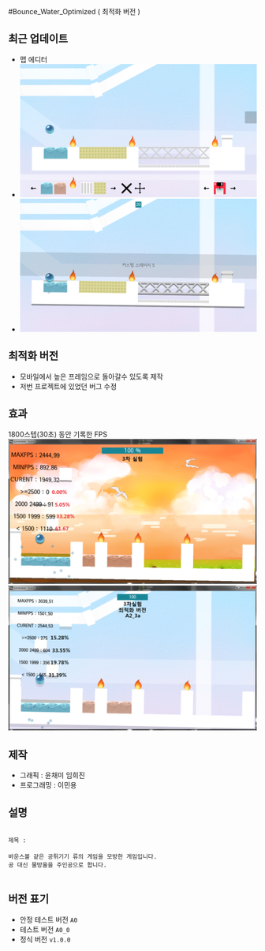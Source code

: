 #Bounce_Water_Optimized ( 최적화 버전 )

## 최근 업데이트
- 맵 에디터
- ![Alt text](/files/image_1.png)
- ![Alt text](/files/image_2.png)

## 최적화 버전
- 모바일에서 높은 프레임으로 돌아갈수 있도록 제작
- 저번 프로젝트에 있었던 버그 수정

## 효과
1800스텝(30초) 동안 기록한 FPS
![Alt text](/files/unoptimized2.png)
![Alt text](/files/optimized2.png)

## 제작
- 그래픽     : 윤채미 임희진
- 프로그래밍 : 이민용

## 설명
<pre><code>
제목 : 

바운스볼 같은 공튀기기 류의 게임을 모방한 게임입니다.
공 대신 물방울을 주인공으로 합니다.

</code></pre>

## 버전 표기
- 안정 테스트 버전 <code>A0</code>
- 테스트 버전 <code>A0_0</code>
- 정식 버전 <code>v1.0.0</code>
